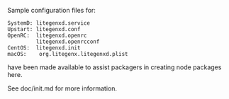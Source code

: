 Sample configuration files for:
```
SystemD: litegenxd.service
Upstart: litegenxd.conf
OpenRC:  litegenxd.openrc
         litegenxd.openrcconf
CentOS:  litegenxd.init
macOS:    org.litegenx.litegenxd.plist
```
have been made available to assist packagers in creating node packages here.

See doc/init.md for more information.
